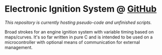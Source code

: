 # Electronic Ignition System @ [GitHub](https://github.com/34673/Electronic-Ignition-System)
*This repository is currently hosting pseudo-code and unfinished scripts.*

Broad strokes for an engine ignition system with variable timing based on maps/curves. It's so far written in pure C and is intended to be used on a microcontroller with optional means of communication for external management.